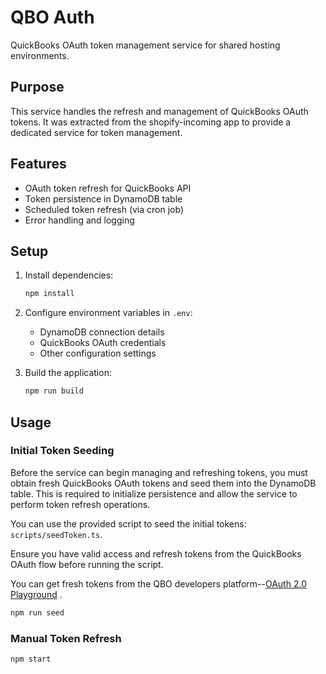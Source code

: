 # QBO Auth

QuickBooks OAuth token management service for shared hosting environments.

## Purpose

This service handles the refresh and management of QuickBooks OAuth tokens. It was extracted from the shopify-incoming app to provide a dedicated service for token management.

## Features

- OAuth token refresh for QuickBooks API
- Token persistence in DynamoDB table
- Scheduled token refresh (via cron job)
- Error handling and logging

## Setup

1. Install dependencies:
   ```bash
   npm install
   ```

2. Configure environment variables in `.env`:
   - DynamoDB connection details
   - QuickBooks OAuth credentials
   - Other configuration settings

3. Build the application:
   ```bash
   npm run build
   ```

## Usage

### Initial Token Seeding

Before the service can begin managing and refreshing tokens, you must obtain fresh QuickBooks OAuth tokens and seed them into the DynamoDB table. This is required to initialize persistence and allow the service to perform token refresh operations.

You can use the provided script to seed the initial tokens: `scripts/seedToken.ts`.

Ensure you have valid access and refresh tokens from the QuickBooks OAuth flow before running the script.

You can get fresh tokens from the QBO developers platform--[OAuth 2.0 Playground](https://help.developer.intuit.com/s/article/Configuring-the-Oauth-2-0-Playground-for-QuickBooks-Online)
.
```bash
npm run seed
```


### Manual Token Refresh
```bash
npm start
```